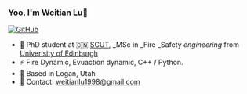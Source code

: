 ### Yoo, I'm Weitian Lu👋

[![GitHub](https://img.shields.io/badge/dynamic/json?logo=github&label=GitHub&labelColor=495867&color=495867&query=%24.data.totalSubs&url=https%3A%2F%2Fapi.spencerwoo.com%2Fsubstats%2F%3Fsource%3Dgithub%26queryKey%3Dhayschan&style=flat-square)](https://github.com/Heisenberg-1998)

- 🍻 PhD student at 🇨🇳 [SCUT](https://www.scut.edu.cn/), _MSc in _Fire _Safety _engineering_ from [Univerisity of Edinburgh](https://www.ed.ac.uk/)
- ⚡ Fire Dynamic, Evuaction dynamic, C++ / Python.
- 📍 Based in Logan, Utah  
- 📧 Contact: [weitianlu1998@gmail.com](mailto:weitianlu1998@gmail.com)   

